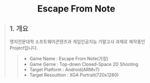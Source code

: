 # <p align="center">Escape From Note</p>
>##   1. 개요
> 명지전문대학 소프트웨어콘텐츠과 게임인공지능 기말고사 과제로 제작중인 Project입니다.
>>* Game Name : Escape From Note(가칭)
>>* Game Gerne : Top-down Closed-Space 2D Shooting
>>* Target Platform : Android(ARMv7)
>>* Target Resoultion : XGA Portrait(720x1280)